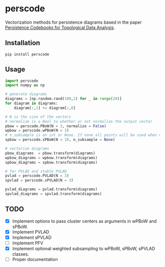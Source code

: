 perscode
===

Vectorization methods for persistence diagrams based in the paper [Persistence Codebooks for
Topological Data Analysis](https://arxiv.org/abs/1802.04852).

## Installation

```
pip install perscode
```

## Usage

```python
import perscode
import numpy as np

# generate diagrams
diagrams = [np.random.rand(100,2) for _ in range(20)]
for diagram in diagrams:
    diagram[:,1] += diagram[:,0]

# N is the size of the vectors
# normalize is a Bool to whether or not normalize the output vector
pbow = perscode.PBoW(N = 3, normalize = False)
wpbow = perscode.wPBoW(N = 3)
# n_subsample is an int or None. If none all points will be used when calculating GMMs.
spbow = perscode.sPBoW(N = 10, n_subsample = None)

# vectorize diagrams
pbow_diagrams  = pbow.transform(diagrams)
wpbow_diagrams = wpbow.transform(diagrams)
spbow_diagrams = spbow.transform(diagrams)

# for PVLAD and stable PVLAD
pvlad = perscode.PVLAD(N = 3)
spvlad = perscode.sPVLAD(N = 3)

pvlad_diagrams = pvlad.transform(diagrams)
spvlad_diagrams = spvlad.transform(diagrams)
```

## TODO
- [x] Implement options to pass cluster centers as arguments in wPBoW and sPBoW.
- [x] Implement PVLAD
- [x] Implement sPVLAD
- [ ] Implement PFV
- [x] Implement optional weighted subsampling to wPBoW, sPBoW, sPVLAD classes.
- [ ] Proper documentation
